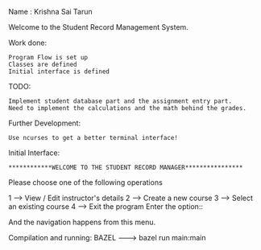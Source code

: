 

Name : Krishna Sai Tarun 

Welcome to the Student Record Management System. 

Work done: 

	Program Flow is set up
	Classes are defined
	Initial interface is defined
	
TODO: 

	Implement student database part and the assignment entry part.
	Need to implement the calculations and the math behind the grades. 
	
Further Development: 

	Use ncurses to get a better terminal interface!
	

Initial Interface:  

	************WELCOME TO THE STUDENT RECORD MANAGER****************

Please choose one of the following operations

1 --> View / Edit instructor's details
2 --> Create a new course
3 --> Select an existing course
4 --> Exit the program
Enter the option::

And the navigation happens from this menu. 


Compilation and running: BAZEL ---> bazel run main:main
